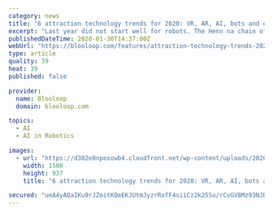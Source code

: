 ```yaml
---
category: news
title: "6 attraction technology trends for 2020: VR, AR, AI, bots and esports"
excerpt: "Last year did not start well for robots. The Henn na chain of hotels in Japan ... An exhibition at the University of Oxford showcased art created by the world’s first ultra-realistic AI humanoid robot artist. Ai-Da uses a robotic arm and pencil to draw what she sees thanks to cameras in her eyeballs. AI algorithms, created by scientists ..."
publishedDateTime: 2020-01-30T14:37:00Z
webUrl: "https://blooloop.com/features/attraction-technology-trends-2020/"
type: article
quality: 39
heat: 39
published: false

provider:
  name: Blooloop
  domain: blooloop.com

topics:
  - AI
  - AI in Robotics

images:
  - url: "https://d302e0npexowb4.cloudfront.net/wp-content/uploads/2020/01/09114657/attractions-tech-at-ISE-events-page.jpg"
    width: 1500
    height: 937
    title: "6 attraction technology trends for 2020: VR, AR, AI, bots and esports"

secured: "ueA4yAQaIKu9rJZoitKQeEKJUtmJyzrRxfF4siiCz2k25Su/rCvGV8Mz93NJDpXGrP4+tb8myWVNb8UFiA51hkFvayNQ9KTZwD5Xd3rKSYPvmX1aEjvH2Wndp2j+Dn70YOL3VEXSSicT2qDELz1pqTqy3Xkqnyrt9g3fAIvFPpcijWyTfyaZrrdVrRjFZH//wjTE8vEUgxTRctEWotuffq9QMTxeuW45aU+0sRQr1r625S6mZb5NQl4hVR8CjI3vdhsvPtXgqX4CohaCSMnK3uK7YeXL3luwoZIfCdyNLsP3TWo03KkzDpRKceJiv5H5DHXauYx+XZg22I2QfEYuaDZh4KWEowM+hoEs+a+bSBUmzLcAIpEp+vyGVRTPdQULmmXxfzfPB0+HzaR2ZIh0PGB5NV89rXUPqp/1Tk37/baMqGv0trIfqhyoKKRioL9FXUQ9dnN3u5OjTkiLOEMk5W38i3E9tvuv6UDB14VUoBY=;qZHJHvVaCQhN1XH07MWBfg=="
---
```


